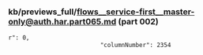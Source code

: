 ### kb/previews_full/flows__service-first__master-only@auth.har.part065.md (part 002)

```md
r": 0,
                          "columnNumber": 2354
           
```

```
